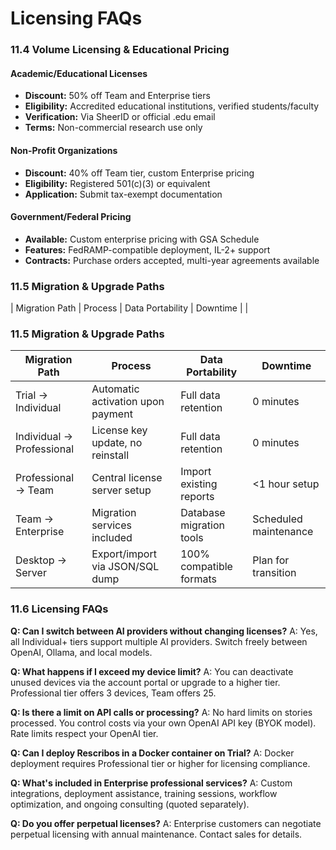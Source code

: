 # Licensing FAQs

### 11.4 Volume Licensing & Educational Pricing

#### Academic/Educational Licenses
- **Discount:** 50% off Team and Enterprise tiers
- **Eligibility:** Accredited educational institutions, verified students/faculty
- **Verification:** Via SheerID or official .edu email
- **Terms:** Non-commercial research use only

#### Non-Profit Organizations
- **Discount:** 40% off Team tier, custom Enterprise pricing
- **Eligibility:** Registered 501(c)(3) or equivalent
- **Application:** Submit tax-exempt documentation

#### Government/Federal Pricing
- **Available:** Custom enterprise pricing with GSA Schedule
- **Features:** FedRAMP-compatible deployment, IL-2+ support
- **Contracts:** Purchase orders accepted, multi-year agreements available

### 11.5 Migration & Upgrade Paths

| Migration Path | Process | Data Portability | Downtime |
|

### 11.5 Migration & Upgrade Paths

| Migration Path | Process | Data Portability | Downtime |
|----------------|---------|------------------|----------|
| Trial → Individual | Automatic activation upon payment | Full data retention | 0 minutes |
| Individual → Professional | License key update, no reinstall | Full data retention | 0 minutes |
| Professional → Team | Central license server setup | Import existing reports | <1 hour setup |
| Team → Enterprise | Migration services included | Database migration tools | Scheduled maintenance |
| Desktop → Server | Export/import via JSON/SQL dump | 100% compatible formats | Plan for transition |

### 11.6 Licensing FAQs

**Q: Can I switch between AI providers without changing licenses?**
A: Yes, all Individual+ tiers support multiple AI providers. Switch freely between OpenAI, Ollama, and local models.

**Q: What happens if I exceed my device limit?**
A: You can deactivate unused devices via the account portal or upgrade to a higher tier. Professional tier offers 3 devices, Team offers 25.

**Q: Is there a limit on API calls or processing?**
A: No hard limits on stories processed. You control costs via your own OpenAI API key (BYOK model). Rate limits respect your OpenAI tier.

**Q: Can I deploy Rescribos in a Docker container on Trial?**
A: Docker deployment requires Professional tier or higher for licensing compliance.

**Q: What's included in Enterprise professional services?**
A: Custom integrations, deployment assistance, training sessions, workflow optimization, and ongoing consulting (quoted separately).

**Q: Do you offer perpetual licenses?**
A: Enterprise customers can negotiate perpetual licensing with annual maintenance. Contact sales for details.
